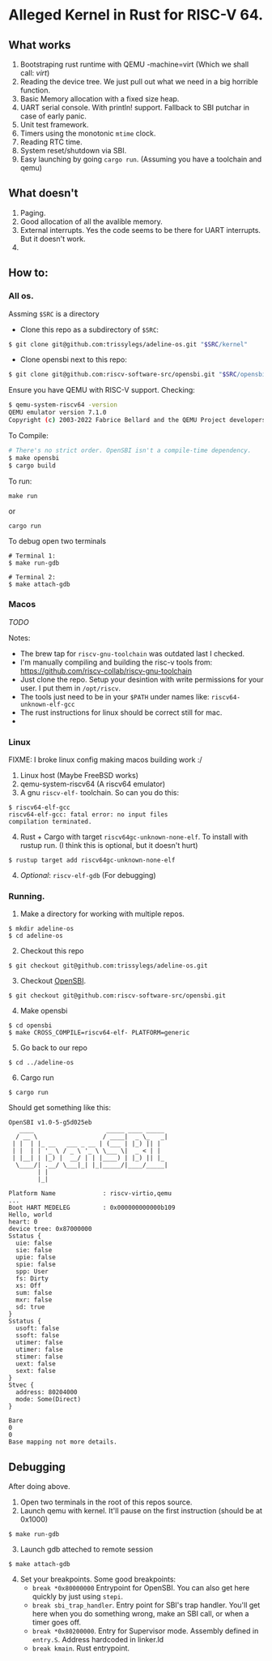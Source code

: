 # Alleged Kernel in Rust for RISC-V 64.

## What works

1. Bootstraping rust runtime with QEMU -machine=virt (Which we shall call: _virt_)
2. Reading the device tree. We just pull out what we need in a big horrible function.
2. Basic Memory allocation with a fixed size heap.
3. UART serial console. With println! support. Fallback to SBI putchar in case of early panic.
4. Unit test framework.
5. Timers using the monotonic `mtime` clock.
6. Reading RTC time.
7. System reset/shutdown via SBI.
8. Easy launching by going `cargo run`. (Assuming you have a toolchain and qemu)

## What doesn't

1. Paging.
2. Good allocation of all the avalible memory.
3. External interrupts. Yes the code seems to be there for UART interrupts. But it doesn't work.
4. 

## How to:

### All os.

Assming `$SRC` is a directory
* Clone this repo as a subdirectory of `$SRC`:
```sh
$ git clone git@github.com:trissylegs/adeline-os.git "$SRC/kernel"
```
* Clone opensbi next to this repo:
```sh
$ git clone git@github.com:riscv-software-src/opensbi.git "$SRC/opensbi"
```

Ensure you have QEMU with RISC-V support. Checking:

```sh
$ qemu-system-riscv64 -version
QEMU emulator version 7.1.0
Copyright (c) 2003-2022 Fabrice Bellard and the QEMU Project developers
```

To Compile:

```sh
# There's no strict order. OpenSBI isn't a compile-time dependency.
$ make opensbi
$ cargo build
```

To run:

```
make run
```

or

```
cargo run
```

To debug open two terminals

```
# Terminal 1:
$ make run-gdb
```

```
# Terminal 2:
$ make attach-gdb
```



### Macos

*TODO*

Notes: 
* The brew tap for `riscv-gnu-toolchain` was outdated last I checked.
* I'm manually compiling and building the risc-v tools from: https://github.com/riscv-collab/riscv-gnu-toolchain
* Just clone the repo. Setup your desintion with write permissions for your user. I put them in `/opt/riscv`. 
* The tools just need to be in your `$PATH` under names like: `riscv64-unknown-elf-gcc`
* The rust instructions for linux should be correct still for mac.
* 


### Linux

FIXME: I broke linux config making macos building work :/

1. Linux host (Maybe FreeBSD works)
2. qemu-system-riscv64 (A riscv64 emulator)
3. A gnu `riscv-elf-` toolchain. So can you do this:
```
$ riscv64-elf-gcc
riscv64-elf-gcc: fatal error: no input files
compilation terminated.
```
4. Rust + Cargo with target `riscv64gc-unknown-none-elf`. To install with rustup run. (I think this is optional, but it doesn't hurt)
```
$ rustup target add riscv64gc-unknown-none-elf
```
4. _Optional_: `riscv-elf-gdb` (For debugging)

### Running.

1. Make a directory for working with multiple repos.
```
$ mkdir adeline-os
$ cd adeline-os
```
2. Checkout this repo
```
$ git checkout git@github.com:trissylegs/adeline-os.git
```
3. Checkout [OpenSBI](https://github.com/riscv-software-src/opensbi).
```
$ git checkout git@github.com:riscv-software-src/opensbi.git
```
4. Make opensbi
```
$ cd opensbi
$ make CROSS_COMPILE=riscv64-elf- PLATFORM=generic
```
5. Go back to our repo
```
$ cd ../adeline-os
```
6. Cargo run
```
$ cargo run
```

Should get something like this:
```
OpenSBI v1.0-5-g5d025eb
   ____                    _____ ____ _____
  / __ \                  / ____|  _ \_   _|
 | |  | |_ __   ___ _ __ | (___ | |_) || |
 | |  | | '_ \ / _ \ '_ \ \___ \|  _ < | |
 | |__| | |_) |  __/ | | |____) | |_) || |_
  \____/| .__/ \___|_| |_|_____/|____/_____|
        | |
        |_|

Platform Name             : riscv-virtio,qemu
...
Boot HART MEDELEG         : 0x000000000000b109
Hello, world
heart: 0
device tree: 0x87000000
Sstatus {
  uie: false
  sie: false
  upie: false
  spie: false
  spp: User
  fs: Dirty
  xs: Off
  sum: false
  mxr: false
  sd: true
}
Sstatus {
  usoft: false
  ssoft: false
  utimer: false
  utimer: false
  stimer: false
  uext: false
  sext: false
}
Stvec {
  address: 80204000
  mode: Some(Direct)
}

Bare
0
0
Base mapping not more details.
```


## Debugging

After doing above. 

1. Open two terminals in the root of this repos source.
2. Launch qemu with kernel. It'll pause on the first instruction (should be at 0x1000)
```
$ make run-gdb
```
3. Launch gdb atteched to remote session
```
$ make attach-gdb
```
4. Set your breakpoints. Some good breakpoints:
    * `break *0x80000000` Entrypoint for OpenSBI. You can also get here quickly by just using `stepi`.
    * `break sbi_trap_handler`. Entry point for SBI's trap handler. You'll get here when you do something wrong, make an SBI call, or when a timer goes off.
    * `break *0x80200000`. Entry for Supervisor mode. Assembly defined in `entry.S`. Address hardcoded in linker.ld
    * `break kmain`. Rust entrypoint.
